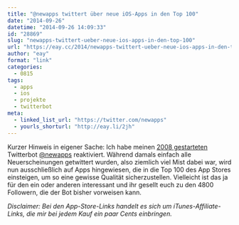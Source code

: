 ```yaml
---
title: "@newapps twittert über neue iOS-Apps in den Top 100"
date: "2014-09-26"
datetime: "2014-09-26 14:09:33"
id: "28869"
slug: "newapps-twittert-ueber-neue-ios-apps-in-den-top-100"
url: "https://eay.cc/2014/newapps-twittert-ueber-neue-ios-apps-in-den-top-100/"
author: "eay"
format: "link"
categories:
  - 0815
tags:
  - apps
  - ios
  - projekte
  - twitterbot
meta:
  - linked_list_url: "https://twitter.com/newapps"
  - yourls_shorturl: "http://eay.li/2jh"
---
```


Kurzer Hinweis in eigener Sache: Ich habe meinen [2008 gestarteten](https://twitter.com/eay/statuses/864636979) Twitterbot [@newapps](https://twitter.com/newapps) reaktiviert. Während damals einfach alle Neuerscheinungen getwittert wurden, also ziemlich viel Mist dabei war, wird nun ausschließlich auf Apps hingewiesen, die in die Top 100 des App Stores einsteigen, um so eine gewisse Qualität sicherzustellen. Vielleicht ist das ja für den ein oder anderen interessant und ihr gesellt euch zu den 4800 Followern, die der Bot bisher vorweisen kann.

_Disclaimer: Bei den App-Store-Links handelt es sich um iTunes-Affiliate-Links, die mir bei jedem Kauf ein paar Cents einbringen._
